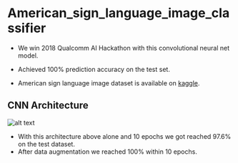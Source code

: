 # American_sign_language_image_classifier


* We win 2018 Qualcomm AI Hackathon with this convolutional neural net model. 

* Achieved 100% prediction accuracy on the test set. 

* American sign language image dataset is available on [kaggle](https://www.kaggle.com/datamunge/sign-language-mnist).

## CNN Architecture

![alt text](https://github.com/weihesdlegend/American_sign_language_image_classifier/blob/master/CNN_Architecture_sign_data_competition.png)


 * With this architecture above alone and 10 epochs we got reached 97.6% on the test dataset.
 * After data augmentation we reached 100% within 10 epochs.
